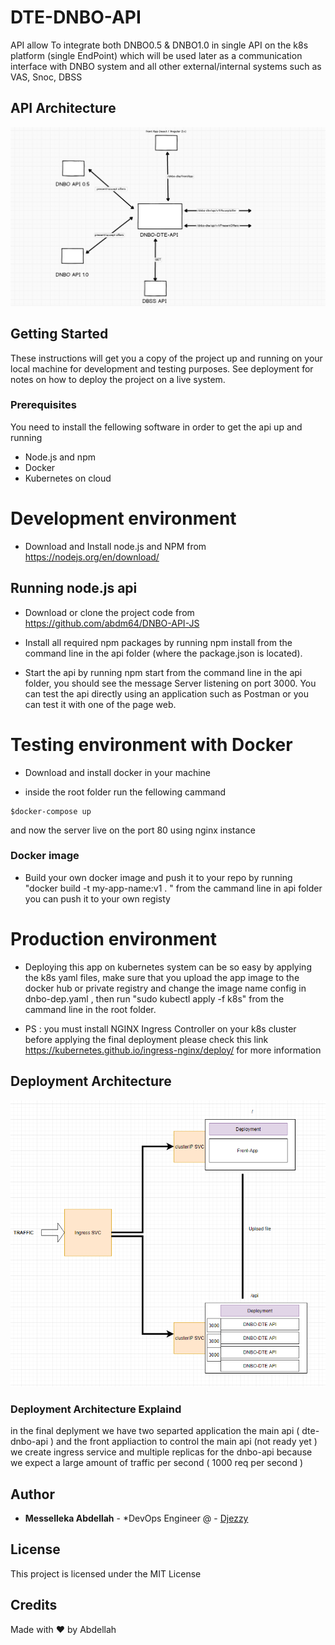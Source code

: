 # DTE-DNBO-API 
API  allow To integrate both DNBO0.5 & DNBO1.0 in single API on the k8s platform (single EndPoint) which will be used later as a communication interface with DNBO system and all other external/internal systems such as VAS, Snoc, DBSS

## API Architecture

![Alt text](./images/dnbo-dbss.png?raw=true "Title")

## Getting Started

These instructions will get you a copy of the project up and running on your local machine for development and testing purposes. See deployment for notes on how to deploy the project on a live system.

### Prerequisites

You need to install the fellowing software in order to get the api up and running 

 - Node.js and npm
 - Docker
 - Kubernetes on cloud
    
 # Development environment
 - Download and Install node.js and NPM from https://nodejs.org/en/download/
 ## Running node.js api 
- Download or clone the project code from https://github.com/abdm64/DNBO-API-JS

- Install all required npm packages by running npm install from the command line in the api folder (where the package.json is located).

- Start the api by running npm start from the command line in the api folder, you should see the message Server listening on port 3000. You can test the api directly using an application such as Postman or you can test it with one of the page web. 
# Testing environment with Docker

- Download and install docker in your machine

- inside the root folder run the fellowing cammand 

```
$docker-compose up 

```
and now the server live on the port 80 using nginx instance
### Docker image 

 -  Build your own docker image and push it to your repo  by running  "docker build -t my-app-name:v1 . "
   from the cammand line in api folder you can push it to your own registy 


 
 # Production environment

- Deploying this app on kubernetes system can be so easy by applying the k8s yaml files, make sure that you upload the app image to the docker hub or private registry and change the image name config in dnbo-dep.yaml  , then run "sudo kubectl apply -f k8s" from the cammand line in the root folder.

- PS : you must install NGINX Ingress Controller on your k8s cluster before applying the final deployment please check this link https://kubernetes.github.io/ingress-nginx/deploy/ for more information
 


## Deployment Architecture

![Alt text](./images/dep-Archi.PNG?raw=true "Title")


###  Deployment Architecture Explaind
in the final deplyment we have two separted application the main api ( dte-dnbo-api ) and the front appliaction to control the main api (not ready yet ) 
we create ingress service  and multiple replicas for the dnbo-api because we expect a large amount of traffic per second ( 1000 req per second )  




## Author

* **Messelleka Abdellah** - *DevOps Engineer @ - [Djezzy](http://www.djezzy.dz/)



## License

This project is licensed under the MIT License 

## Credits

Made with ❤️ by Abdellah 



    

